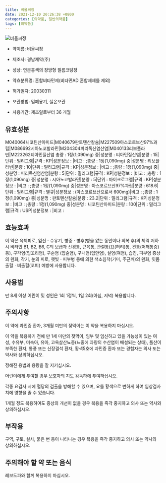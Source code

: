 ```yaml
---
title: 비올씨정
date: 2021-12-10 20:26:38 +0800
categories: [의약품, 일반의약품]
tags: [의약품]
---
```

![비올씨정](https://nedrug.mfds.go.kr/pbp/cmn/itemImageDownload/154653003766800163)

- 약이름: 비올씨정
- 제조사: 경남제약(주)
- 성상: 연분홍색의 장방형 필름코팅정
- 약효분류명: 혼합비타민제(비타민AD 혼합제제를 제외)
- 허가일자: 20030311
- 보관방법: 밀폐용기, 실온보관


- 사용기간: 제조일로부터 36 개월
## 유효성분
M040064니코틴산아미드|M040679판토텐산칼슘|M227509아스코르브산97%과립|M086692시아노코발라민|M204304피리독신염산염|M040133리보플라빈|M223262티아민질산염
총량 : 1정(1,090mg) 중|성분명 : 티아민질산염|분량 : 15|단위 : 밀리그램|규격 : KP|성분정보 : |비고 : ;총량 : 1정(1,090mg) 중|성분명 : 리보플라빈|분량 : 10|단위 : 밀리그램|규격 : KP|성분정보 : |비고 : ;총량 : 1정(1,090mg) 중|성분명 : 피리독신염산염|분량 : 5|단위 : 밀리그램|규격 : KP|성분정보 : |비고 : ;총량 : 1정(1,090mg) 중|성분명 : 시아노코발라민|분량 : 5|단위 : 마이크로그램|규격 : KP|성분정보 : |비고 : ;총량 : 1정(1,090mg) 중|성분명 : 아스코르브산97%과립|분량 : 618.6|단위 : 밀리그램|규격 : 별규|성분정보 : (아스코르브산으로서 600mg)|비고 : ;총량 : 1정(1,090mg) 중|성분명 : 판토텐산칼슘|분량 : 23.2|단위 : 밀리그램|규격 : KP|성분정보 : |비고 : ;총량 : 1정(1,090mg) 중|성분명 : 니코틴산아미드|분량 : 100|단위 : 밀리그램|규격 : USP|성분정보 : |비고 :
## 효능효과
이 약은 육체피로, 임신ㆍ수유기, 병중ㆍ병후(병을 앓는 동안이나 회복 후)의 체력 저하 시 비타민 B1, B2, B6, C의 보급과 신경통, 근육통, 관절통(요(허리)통, 견통(어깨통증) 등), 구각염(입꼬리염), 구순염 (입술염), 구내염(입안염), 설염(혀염), 습진, 피부염 증상의 완화, 각기, 눈의 피로, 햇빛ㆍ피부병 등에 의한 색소침착(기미, 주근깨)의 완화, 잇몸출혈ㆍ비출혈(코피) 예방에 사용합니다.

## 사용법
만 8세 이상 어린이 및 성인은 1회 1정씩, 1일 2회(아침, 저녁) 복용합니다.

## 주의사항
이 약에 과민증 환자, 3개월 미만의 젖먹이는 이 약을 복용하지 마십시오.

이 약을 복용하기 전에 만 1세 미만의 젖먹이, 임부 및 임신하고 있을 가능성이 있는 여성, 수유부, 미숙아, 유아, 고옥살산뇨증(뇨중에 과량의 수산염이 배설되는 상태), 폴산이 부족한 환자, 통풍 또는 신장결석 환자, 황색5호에 과민증 환자 또는 경험자는 의사 또는 약사와 상의하십시오.

정해진 용법과 용량을 잘 지키십시오.

어린이에게 투여할 경우 보호자의 지도 감독하에 투여하십시오.

각종 요검사 시에 혈당의 검출을 방해할 수 있으며, 요를 황색으로 변하게 하여 임상검사치에 영향을 줄 수 있습니다.

1개월 정도 복용하여도 증상의 개선이 없을 경우 복용을 즉각 중지하고 의사 또는 약사와 상의하십시오.

## 부작용
구역, 구토, 설사, 묽은 변 등이 나타나는 경우 복용을 즉각 중지하고 의사 또는 약사와 상의하십시오.

## 주의해야 할 약 또는 음식
레보도파와 함께 복용하지 마십시오.

